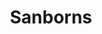 ---
title: "Sanborns"
url: /ciudad-de-mexico/sanborns-division-del-norte/
shop: grandes almacenes
---